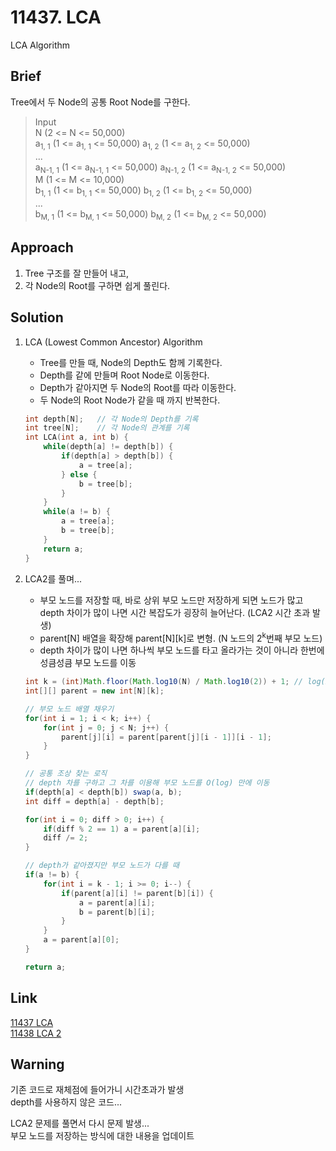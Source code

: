 # 11437. LCA  
LCA Algorithm  

## Brief  
Tree에서 두 Node의 공통 Root Node를 구한다.  

> Input  
> N (2 <= N <= 50,000)  
> a<sub>1, 1</sub> (1 <= a<sub>1, 1</sub> <= 50,000) a<sub>1, 2</sub> (1 <= a<sub>1, 2</sub> <= 50,000)  
> ...  
> a<sub>N-1, 1</sub> (1 <= a<sub>N-1, 1</sub> <= 50,000) a<sub>N-1, 2</sub> (1 <= a<sub>N-1, 2</sub> <= 50,000)  
> M (1 <= M <= 10,000)  
> b<sub>1, 1</sub> (1 <= b<sub>1, 1</sub> <= 50,000) b<sub>1, 2</sub> (1 <= b<sub>1, 2</sub> <= 50,000)  
> ...  
> b<sub>M, 1</sub> (1 <= b<sub>M, 1</sub> <= 50,000) b<sub>M, 2</sub> (1 <= b<sub>M, 2</sub> <= 50,000)  

## Approach  
1. Tree 구조를 잘 만들어 내고,  
2. 각 Node의 Root를 구하면 쉽게 풀린다.  

## Solution  
1. LCA (Lowest Common Ancestor) Algorithm  
    - Tree를 만들 때, Node의 Depth도 함께 기록한다.  
    - Depth를 같에 만들며 Root Node로 이동한다.  
    - Depth가 같아지면 두 Node의 Root를 따라 이동한다.  
    - 두 Node의 Root Node가 같을 때 까지 반복한다.  

    ```cpp
    int depth[N];   // 각 Node의 Depth를 기록  
    int tree[N];    // 각 Node의 관계를 기록  
    int LCA(int a, int b) {
        while(depth[a] != depth[b]) {
            if(depth[a] > depth[b]) {
                a = tree[a];
            } else {
                b = tree[b];
            }
        }
        while(a != b) {
            a = tree[a];
            b = tree[b];
        }
        return a;
    }
    ```

2. LCA2를 풀며...  
	- 부모 노드를 저장할 때, 바로 상위 부모 노드만 저장하게 되면 노드가 많고 depth 차이가 많이 나면 시간 복잡도가 굉장히 늘어난다. (LCA2 시간 초과 발생)  
	- parent[N] 배열을 확장해 parent[N][k]로 변형. (N 노드의 2<sup>k</sup>번째 부모 노드)  
	- depth 차이가 많이 나면 하나씩 부모 노드를 타고 올라가는 것이 아니라 한번에 성큼성큼 부모 노드를 이동  

	```java
	int k = (int)Math.floor(Math.log10(N) / Math.log10(2)) + 1; // log(N, 2) + 1
	int[][] parent = new int[N][k];

	// 부모 노드 배열 채우기  
	for(int i = 1; i < k; i++) {
		for(int j = 0; j < N; j++) {
			parent[j][i] = parent[parent[j][i - 1]][i - 1];
		}
	}

	// 공통 조상 찾는 로직  
	// depth 차를 구하고 그 차를 이용해 부모 노드를 O(log) 만에 이동  
	if(depth[a] < depth[b]) swap(a, b);
	int diff = depth[a] - depth[b];

	for(int i = 0; diff > 0; i++) {
		if(diff % 2 == 1) a = parent[a][i];
		diff /= 2;
	}

	// depth가 같아졌지만 부모 노드가 다를 때  
	if(a != b) {
		for(int i = k - 1; i >= 0; i--) {
			if(parent[a][i] != parent[b][i]) {
				a = parent[a][i];
				b = parent[b][i];
			}
		}
		a = parent[a][0];
	}

	return a;
	```

## Link  
[11437 LCA](https://www.acmicpc.net/problem/11437)  
[11438 LCA 2](https://www.acmicpc.net/problem/11438)  

## Warning  
기존 코드로 재체점에 들어가니 시간초과가 발생  
depth를 사용하지 않은 코드...  

LCA2 문제를 풀면서 다시 문제 발생...  
부모 노드를 저장하는 방식에 대한 내용을 업데이트  
